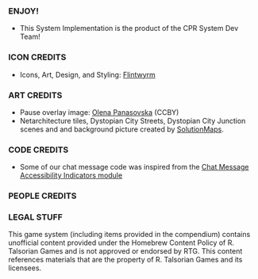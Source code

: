 ### ENJOY!
- This System Implementation is the product of the CPR System Dev Team!

### ICON CREDITS
- Icons, Art, Design, and Styling: [Flintwyrm](https://twitter.com/Flintwyrm)

### ART CREDITS
- Pause overlay image: [Olena Panasovska](https://thenounproject.com/term/cyberpunk/1797860/) (CCBY)
- Netarchitecture tiles, Dystopian City Streets, Dystopian City Junction scenes and and background picture created by [SolutionMaps](https://www.patreon.com/solutionmaps).

### CODE CREDITS
- Some of our chat message code was inspired from the [Chat Message Accessibility Indicators module](https://github.com/schultzcole/FVTT-Chat-Message-Accessibility-Indicators)

### PEOPLE CREDITS

### LEGAL STUFF
This game system (including items provided in the compendium) contains unofficial content provided under the Homebrew Content Policy of R. Talsorian Games and is not approved or endorsed by RTG. This content references materials that are the property of R. Talsorian Games and its licensees.

